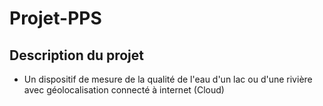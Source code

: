 # Projet-PPS

## Description du projet

- Un dispositif de mesure de la qualité de l'eau d'un lac ou d'une rivière avec géolocalisation connecté à internet (Cloud)
